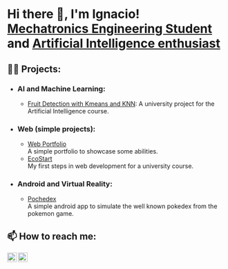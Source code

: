 <h1>Hi there 🦾, I'm Ignacio! <br/> <a href="https://www.linkedin.com/in/ignacio-perez-allub/">Mechatronics Engineering Student</a> and <a href="https://github.com/ignacioperezallub">Artificial Intelligence enthusiast</a></h1>

<h2>👨‍💻 Projects:</h2>
<ul>
  <li><h3>AI and Machine Learning:</h3></li>
    <ul>
      <li><a href="https://github.com/ignacioperezallub/fruit_classification-">Fruit Detection with Kmeans and KNN</a>: A university project for the Artificial Intelligence course.</li>
    </ul>
  <li><h3>Web (simple projects):</h3></li>
    <ul>
      <li><a href="https://github.com/ignacioperezallub/web_page">Web Portfolio</a><br/> A simple portfolio to showcase some abilities.</li>
      <li><a href="https://github.com/ignacioperezallub/Ecostart">EcoStart</a><br/> My first steps in web development for a university course.</li> 
    </ul>
  <li><h3>Android and Virtual Reality:</h3></li>
    <ul>
       <li><a href="https://github.com/Mesa625/Pochedex">Pochedex</a><br/> A simple android app to simulate the well known pokedex from the pokemon game.</li>
    </ul>
  
</ul>

 <h2> 📫 How to reach me:</h2>

[<img align="left" alt="Ignacio Perez Allub | LinkedIn" width="22px" src="https://cdn.jsdelivr.net/npm/simple-icons@v3/icons/linkedin.svg" />][linkedin]
[<img align="left" alt="Ignacio Perez Allub | E-mail" width="22px" src="https://cdn.jsdelivr.net/npm/simple-icons@v3/icons/gmail.svg" />][email]

[linkedin]: https://www.linkedin.com/in/ignacio-perez-allub/
[email]: mailto:perezallub.ignaciomartin@gmail.com

<!--
**ignacioperezallub/ignacioperezallub** is a ✨ _special_ ✨ repository because its `README.md` (this file) appears on your GitHub profile.

Here are some ideas to get you started:

- 🔭 I’m currently working on ...
- 🌱 I’m currently learning ...
- 👯 I’m looking to collaborate on ...
- 🤔 I’m looking for help with ...
- 💬 Ask me about ...
- 📫 How to reach me: ...
- 😄 Pronouns: ...
- ⚡ Fun fact: ...
-->
